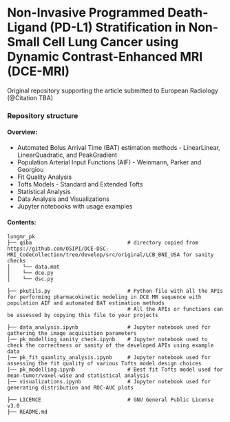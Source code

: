 # Non-Invasive Programmed Death-Ligand (PD-L1) Stratification in Non-Small Cell Lung Cancer using Dynamic Contrast-Enhanced MRI (DCE-MRI)

Original repository supporting the article submitted to European Radiology (@Citation TBA)

### **Repository structure**
#### **Overview:**

* Automated Bolus Arrival Time (BAT) estimation methods - LinearLinear, LinearQuadratic, and PeakGradient
* Population Arterial Input Functions (AIF) - Weinmann, Parker and Georgiou
* Fit Quality Analysis
* Tofts Models - Standard and Extended Tofts
* Statistical Analysis
* Data Analysis and Visualizations
* Jupyter notebooks with usage examples

#### **Contents:**
```
lungmr_pk
├── qiba                               # directory copied from https://github.com/OSIPI/DCE-DSC-MRI_CodeCollection/tree/develop/src/original/LCB_BNI_USA for sanity checks
│    └── data.mat   
│    └── dce.py
│    └── dsc.py

├── pkutils.py                         # Python file with all the APIs for performing pharmacokinetic modeling in DCE MR sequence with population AIF and automated BAT estimation methods
                                       # All the APIs or functions can be assessed by copying this file to your projects

├── data_analysis.ipynb                # Jupyter notebook used for gathering the image acquisition parameters
|── pk_modelling_sanity_check.ipynb    # Jupyter notebook used to check the correctness or sanity of the developed APIs using example data
|── pk_fit_quanlity_analysis.ipynb     # Jupyter notebook used for assessing the fit quality of various Tofts model design choices
|── pk_modelling.ipynb                 # Best fit Tofts model used for mean-tumor/voxel-wise and statistical analysis
|── visualizations.ipynb               # Jupyter notebook used for generating distribution and ROC-AUC plots

├── LICENCE                            # GNU General Public License v3.0
├── README.md

```
